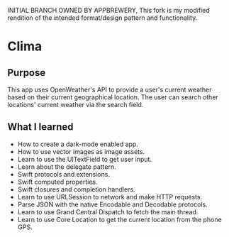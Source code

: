 INITIAL BRANCH OWNED BY APPBREWERY, This fork is my modified rendition of the intended format/design pattern and functionality.

#  Clima

## Purpose

This app uses OpenWeather's API to provide a user's current weather based on their current geographical location. The user can search other locations' current weather via the search field.

## What I learned

* How to create a dark-mode enabled app.
* How to use vector images as image assets.
* Learn to use the UITextField to get user input. 
* Learn about the delegate pattern.
* Swift protocols and extensions. 
* Swift computed properties.
* Swift closures and completion handlers.
* Learn to use URLSession to network and make HTTP requests.
* Parse JSON with the native Encodable and Decodable protocols. 
* Learn to use Grand Central Dispatch to fetch the main thread.
* Learn to use Core Location to get the current location from the phone GPS. 